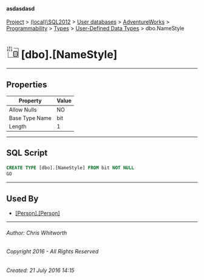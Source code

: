 #### asdasdasd

[Project](../../../../../../index.md) > [(local)\\SQL2012](../../../../../index.md) > [User databases](../../../../index.md) > [AdventureWorks](../../../index.md) > [Programmability](../../index.md) > [Types](../index.md) > [User-Defined Data Types](User-Defined_Data_Types.md) > dbo.NameStyle

# ![User-Defined Data Types](../../../../../../Images/UserDefinedDataType32.png) [dbo].[NameStyle]

---

## <a name="#properties"></a>Properties

| Property | Value |
|---|---|
| Allow Nulls | NO |
| Base Type Name | bit |
| Length | 1 |


---

## <a name="#sqlscript"></a>SQL Script

```sql
CREATE TYPE [dbo].[NameStyle] FROM bit NOT NULL
GO

```


---

## <a name="#usedby"></a>Used By

* [[Person].[Person]](../../../Tables/Person.md)


---

###### Author:  Chris Whitworth

###### Copyright 2016 - All Rights Reserved

###### Created: 21 July 2016 14:15

